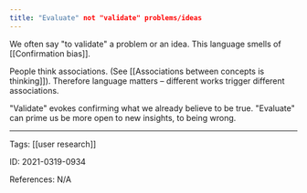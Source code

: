 ```yaml
---
title: "Evaluate" not "validate" problems/ideas
---
```


We often say "to validate" a problem or an idea. This language smells of [[Confirmation bias]].

People think associations. (See [[Associations between concepts is thinking]]).
Therefore language matters – different works trigger different associations.

"Validate" evokes confirming what we already believe to be true.
"Evaluate" can prime us be more open to new insights, to being wrong.

---

Tags: [[user research]]

ID: 2021-0319-0934

References:
N/A
